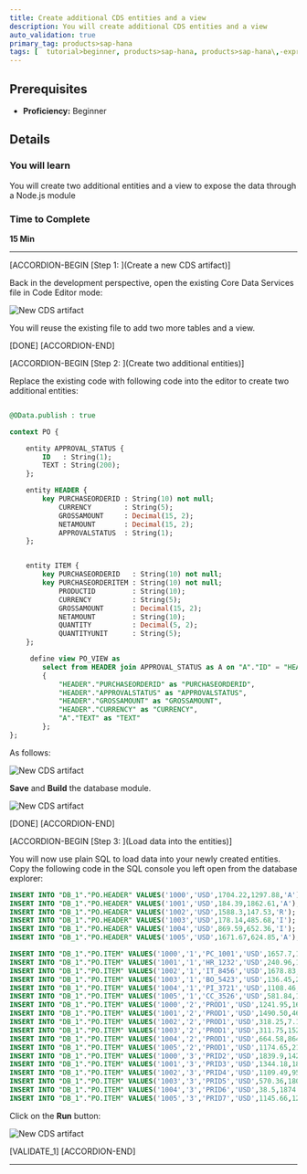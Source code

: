 ```yaml
---
title: Create additional CDS entities and a view
description: You will create additional CDS entities and a view
auto_validation: true
primary_tag: products>sap-hana
tags: [  tutorial>beginner, products>sap-hana, products>sap-hana\,-express-edition, products>sap-web-ide ]
---
```


## Prerequisites  
 - **Proficiency:** Beginner

## Details
### You will learn  
You will create two additional entities and a view to expose the data through a Node.js module

### Time to Complete
**15 Min**

---

[ACCORDION-BEGIN [Step 1: ](Create a new CDS artifact)]

Back in the development perspective, open the existing Core Data Services file in Code Editor mode:

![New CDS artifact](code.png)

You will reuse the existing file to add two more tables and a view.

[DONE]
[ACCORDION-END]

[ACCORDION-BEGIN [Step 2: ](Create two additional entities)]

Replace the existing code with following code into the editor to create two additional entities:

```sql

@OData.publish : true

context PO {

    entity APPROVAL_STATUS {
        ID   : String(1);
        TEXT : String(200);
    };

    entity HEADER {
        key PURCHASEORDERID : String(10) not null;
            CURRENCY        : String(5);
            GROSSAMOUNT     : Decimal(15, 2);
            NETAMOUNT       : Decimal(15, 2);
            APPROVALSTATUS  : String(1);
    };


    entity ITEM {
        key PURCHASEORDERID   : String(10) not null;
        key PURCHASEORDERITEM : String(10) not null;
            PRODUCTID         : String(10);
            CURRENCY          : String(5);
            GROSSAMOUNT       : Decimal(15, 2);
            NETAMOUNT         : String(10);
            QUANTITY          : Decimal(5, 2);
            QUANTITYUNIT      : String(5);
    };

     define view PO_VIEW as
        select from HEADER join APPROVAL_STATUS as A on "A"."ID" = "HEADER"."APPROVALSTATUS"
        {
            "HEADER"."PURCHASEORDERID" as "PURCHASEORDERID",
            "HEADER"."APPROVALSTATUS" as "APPROVALSTATUS",
            "HEADER"."GROSSAMOUNT" as "GROSSAMOUNT",
            "HEADER"."CURRENCY" as "CURRENCY",
            "A"."TEXT" as "TEXT"
        };
};
```

As follows:

![New CDS artifact](code2.png)

**Save** and **Build** the database module.

![New CDS artifact](build.png)

[DONE]
[ACCORDION-END]


[ACCORDION-BEGIN [Step 3: ](Load data into the entities)]

You will now use plain SQL to load data into your newly created entities. Copy the following code in the SQL console you left open from the database explorer:

```sql
INSERT INTO "DB_1"."PO.HEADER" VALUES('1000','USD',1704.22,1297.88,'A');
INSERT INTO "DB_1"."PO.HEADER" VALUES('1001','USD',184.39,1862.61,'A');
INSERT INTO "DB_1"."PO.HEADER" VALUES('1002','USD',1588.3,147.53,'R');
INSERT INTO "DB_1"."PO.HEADER" VALUES('1003','USD',178.14,485.68,'I');
INSERT INTO "DB_1"."PO.HEADER" VALUES('1004','USD',869.59,652.36,'I');
INSERT INTO "DB_1"."PO.HEADER" VALUES('1005','USD',1671.67,624.85,'A');

INSERT INTO "DB_1"."PO.ITEM" VALUES('1000','1','PC_1001','USD',1657.7,193.38,2,'EA');
INSERT INTO "DB_1"."PO.ITEM" VALUES('1001','1','HR_1232','USD',240.96,1964.76,5,'EA');
INSERT INTO "DB_1"."PO.ITEM" VALUES('1002','1','IT_8456','USD',1678.83,1156.55,1,'EA');
INSERT INTO "DB_1"."PO.ITEM" VALUES('1003','1','BO_5423','USD',136.45,212.50,1,'KG');
INSERT INTO "DB_1"."PO.ITEM" VALUES('1004','1','PI_3721','USD',1108.46,1283.65,3,'KG');
INSERT INTO "DB_1"."PO.ITEM" VALUES('1005','1','CC_3526','USD',581.84,1678.54,4,'LB');
INSERT INTO "DB_1"."PO.ITEM" VALUES('1000','2','PROD1','USD',1241.95,1679.88,1,'EA');
INSERT INTO "DB_1"."PO.ITEM" VALUES('1001','2','PROD1','USD',1490.50,460.70,5,'EA');
INSERT INTO "DB_1"."PO.ITEM" VALUES('1002','2','PROD1','USD',318.25,7.15,4,'EA');
INSERT INTO "DB_1"."PO.ITEM" VALUES('1003','2','PROD1','USD',311.75,152.29,1,'EA');
INSERT INTO "DB_1"."PO.ITEM" VALUES('1004','2','PROD1','USD',664.58,864.91,5,'EA');
INSERT INTO "DB_1"."PO.ITEM" VALUES('1005','2','PROD1','USD',1174.65,216.97,1,'EA');
INSERT INTO "DB_1"."PO.ITEM" VALUES('1000','3','PRID2','USD',1839.9,1425.12,4,'M');
INSERT INTO "DB_1"."PO.ITEM" VALUES('1001','3','PRID3','USD',1344.18,1838.52,3,'M');
INSERT INTO "DB_1"."PO.ITEM" VALUES('1002','3','PRID4','USD',1109.49,950.91,1,'EA');
INSERT INTO "DB_1"."PO.ITEM" VALUES('1003','3','PRID5','USD',570.36,1804.31,1,'LB');
INSERT INTO "DB_1"."PO.ITEM" VALUES('1004','3','PRID6','USD',38.5,1874.59,2,'KG');
INSERT INTO "DB_1"."PO.ITEM" VALUES('1005','3','PRID7','USD',1145.66,126.50,2,'G');
```

Click on the **Run** button:

![New CDS artifact](sql.png)

[VALIDATE_1]
[ACCORDION-END]


---
